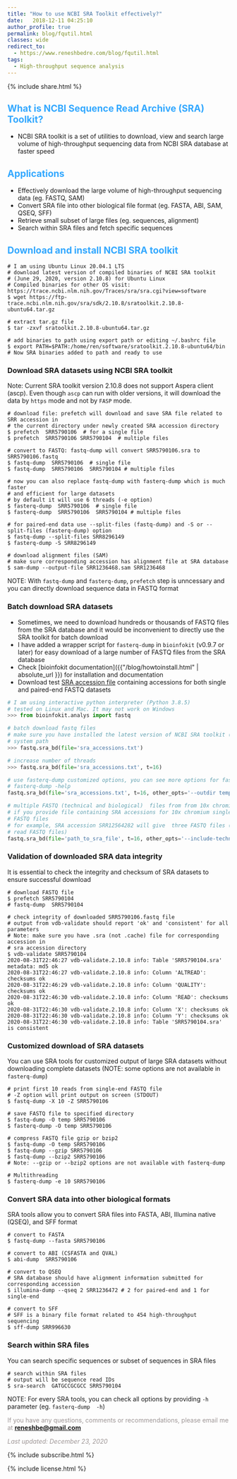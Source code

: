 ```yaml
---
title: "How to use NCBI SRA Toolkit effectively?"
date:   2018-12-11 04:25:10
author_profile: true
permalink: blog/fqutil.html
classes: wide
redirect_to:
  - https://www.reneshbedre.com/blog/fqutil.html
tags:
  - High-throughput sequence analysis
---
```





<p>
{% include  share.html %}
</p>


## <span style="color:#33a8ff">What is NCBI Sequence Read Archive (SRA) Toolkit?</span>
- NCBI SRA toolkit is a set of utilities to download, view and search large volume of high-throughput sequencing data 
  from NCBI SRA database at faster speed

## <span style="color:#33a8ff">Applications</span>
- Effectively download the large volume of high-throughput sequencing data (eg. FASTQ, SAM) 
- Convert SRA file into other biological file format (eg. FASTA, ABI, SAM, QSEQ, SFF)
- Retrieve small subset of large files (eg. sequences, alignment)
- Search within SRA files and fetch specific sequences



<!--
 - Allow to use Aspera client `ascp` for much faster download (Aspera client should have installed)
-->


## <span style="color:#33a8ff"> Download and install NCBI SRA toolkit </span>
```shell
# I am using Ubuntu Linux 20.04.1 LTS
# download latest version of compiled binaries of NCBI SRA toolkit 
# (June 29, 2020, version 2.10.8) for Ubuntu Linux
# Compiled binaries for other OS visit: https://trace.ncbi.nlm.nih.gov/Traces/sra/sra.cgi?view=software
$ wget https://ftp-trace.ncbi.nlm.nih.gov/sra/sdk/2.10.8/sratoolkit.2.10.8-ubuntu64.tar.gz

# extract tar.gz file 
$ tar -zxvf sratoolkit.2.10.8-ubuntu64.tar.gz

# add binaries to path using export path or editing ~/.bashrc file
$ export PATH=$PATH:/home/ren/software/sratoolkit.2.10.8-ubuntu64/bin
# Now SRA binaries added to path and ready to use
```

### Download SRA datasets using NCBI SRA toolkit 

Note: Current SRA toolkit version 2.10.8 does not support Aspera client (ascp). Even though `ascp` can run with older
versions, it will download the data by `https` mode and not by `FASP` mode.

```shell
# download file: prefetch will download and save SRA file related to SRR accession in 
# the current directory under newly created SRA accession directory
$ prefetch  SRR5790106  # for a single file
$ prefetch  SRR5790106 SRR5790104  # multiple files

# convert to FASTQ: fastq-dump will convert SRR5790106.sra to SRR5790106.fastq
$ fastq-dump  SRR5790106  # single file
$ fastq-dump  SRR5790106  SRR5790104 # multiple files

# now you can also replace fastq-dump with fasterq-dump which is much faster 
# and efficient for large datasets
# by default it will use 6 threads (-e option)
$ fasterq-dump  SRR5790106  # single file
$ fasterq-dump  SRR5790106  SRR5790104 # multiple files

# for paired-end data use --split-files (fastq-dump) and -S or --split-files (fasterq-dump) option
$ fastq-dump --split-files SRR8296149
$ fasterq-dump -S SRR8296149

# download alignment files (SAM)
# make sure corresponding accession has alignment file at SRA database
$ sam-dump --output-file SRR1236468.sam SRR1236468
```
NOTE: With `fastq-dump` and `fasterq-dump`, `prefetch` step is unncessary and you can directly 
download sequence data in FASTQ format


### Batch download SRA datasets 

- Sometimes, we need to download hundreds or thousands of FASTQ files from the SRA database and it would be inconvenient 
  to directly use the SRA toolkit for batch download
- I have added a wrapper script for `fasterq-dump` in `bioinfokit` (v0.9.7 or later) for easy download
  of a large number of FASTQ files from the SRA database
- Check [bioinfokit documentation]({{"/blog/howtoinstall.html" | absolute_url }}) for installation and documentation
- Download test <a href="/assets/posts/fqutil/sra_accessions.txt">SRA accession file</a> containing accessions for both 
  single and paired-end FASTQ datasets 
  
```python
# I am using interactive python interpreter (Python 3.8.5)
# tested on Linux and Mac. It may not work on Windows
>>> from bioinfokit.analys import fastq

# batch download fastq files
# make sure you have installed the latest version of NCBI SRA toolkit (version 2.10.8) and added binaries in the 
# system path
>>> fastq.sra_bd(file='sra_accessions.txt')

# increase number of threads
>>> fastq.sra_bd(file='sra_accessions.txt', t=16)

# use fasterq-dump customized options, you can see more options for fasterq-dump as
# fasterq-dump -help
fastq.sra_bd(file='sra_accessions.txt', t=16, other_opts='--outdir temp --skip-technical')

# multiple FASTQ (technical and biological)  files from from 10x chromium single cell 3' RNA-seq data
# if you provide file containing SRA accessions for 10x chromium single cell 3' RNA-seq data, it will give multiple
# FASTQ files
# for example, SRA accession SRR12564282 will give  three FASTQ files (sample barcode,  cell barcode, and biological 
# read FASTQ files)
fastq.sra_bd(file='path_to_sra_file', t=16, other_opts='--include-technical --split-files')

```


### Validation of downloaded SRA data integrity

It is essential to check the integrity and checksum of SRA datasets to ensure successful download

```shell
# download FASTQ file
$ prefetch SRR5790104
# fastq-dump  SRR5790104  

# check integrity of downloaded SRR5790106.fastq file
# output from vdb-validate should report 'ok' and 'consistent' for all parameters
# Note: make sure you have .sra (not .cache) file for corresponding accession in 
# sra accession directory
$ vdb-validate SRR5790104
2020-08-31T22:46:27 vdb-validate.2.10.8 info: Table 'SRR5790104.sra' metadata: md5 ok
2020-08-31T22:46:27 vdb-validate.2.10.8 info: Column 'ALTREAD': checksums ok
2020-08-31T22:46:29 vdb-validate.2.10.8 info: Column 'QUALITY': checksums ok
2020-08-31T22:46:30 vdb-validate.2.10.8 info: Column 'READ': checksums ok
2020-08-31T22:46:30 vdb-validate.2.10.8 info: Column 'X': checksums ok
2020-08-31T22:46:30 vdb-validate.2.10.8 info: Column 'Y': checksums ok
2020-08-31T22:46:30 vdb-validate.2.10.8 info: Table 'SRR5790104.sra' is consistent
```

### Customized download of SRA datasets

You can use SRA tools for customized output of large SRA datasets without downloading complete datasets 
(NOTE: some options are not available in `fasterq-dump`)

```shell
# print first 10 reads from single-end FASTQ file
# -Z option will print output on screen (STDOUT)
$ fastq-dump -X 10 -Z SRR5790106

# save FASTQ file to specified directory
$ fastq-dump -O temp SRR5790106
$ fasterq-dump -O temp SRR5790106

# compress FASTQ file gzip or bzip2
$ fastq-dump -O temp SRR5790106
$ fastq-dump --gzip SRR5790106  
$ fastq-dump --bzip2 SRR5790106
# Note: --gzip or --bzip2 options are not available with fasterq-dump

# Multithreading 
$ fasterq-dump -e 10 SRR5790106  
```

### Convert SRA data into other biological formats

SRA tools allow you to convert SRA files into FASTA, ABI, Illumina native (QSEQ), and SFF format

```shell
# convert to FASTA
$ fastq-dump --fasta SRR5790106  

# convert to ABI (CSFASTA and QVAL)
$ abi-dump  SRR5790106  

# convert to QSEQ 
# SRA database should have alignment information submitted for corresponding accession 
$ illumina-dump --qseq 2 SRR1236472 # 2 for paired-end and 1 for single-end

# convert to SFF 
# SFF is a binary file format related to 454 high-throughput sequencing
$ sff-dump SRR996630
```

### Search within SRA files

You can search specific sequences or subset of sequences in SRA files

```shell
# search within SRA files
# output will be sequence read IDs 
$ sra-search  GATGCCGCGCC SRR5790104
```

NOTE: For every SRA tools, you can check all options by providing `-h` parameter 
(eg. `fasterq-dump  -h`)


<span style="color:#9e9696">If you have any questions, comments or recommendations, please email me at 
<b>reneshbe@gmail.com</b></span>

<span style="color:#9e9696"><i> Last updated: December 23, 2020</i> </span>


<p>
{% include  subscribe.html %}
</p>

<p>
{% include  license.html %}
</p>